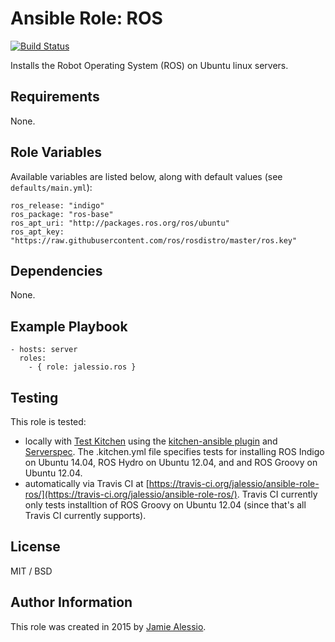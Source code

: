 # Ansible Role: ROS

[![Build Status](https://travis-ci.org/jalessio/ansible-role-ros.svg?branch=master)](https://travis-ci.org/jalessio/ansible-role-ros)

Installs the Robot Operating System (ROS) on Ubuntu linux servers.

## Requirements

None.

## Role Variables

Available variables are listed below, along with default values (see `defaults/main.yml`):

    ros_release: "indigo"
    ros_package: "ros-base"
    ros_apt_uri: "http://packages.ros.org/ros/ubuntu"
    ros_apt_key: "https://raw.githubusercontent.com/ros/rosdistro/master/ros.key"

## Dependencies

None.

## Example Playbook

    - hosts: server
      roles:
        - { role: jalessio.ros }

## Testing

This role is tested:

* locally with [Test Kitchen](http://kitchen.ci/) using the [kitchen-ansible plugin](https://github.com/neillturner/kitchen-ansible) and [Serverspec](http://serverspec.org/). The .kitchen.yml file specifies tests for installing ROS Indigo on Ubuntu 14.04, ROS Hydro on Ubuntu 12.04, and and ROS Groovy on Ubuntu 12.04.
* automatically via Travis CI at [https://travis-ci.org/jalessio/ansible-role-ros/](https://travis-ci.org/jalessio/ansible-role-ros/). Travis CI currently only tests installtion of ROS Groovy on Ubuntu 12.04 (since that's all Travis CI currently supports).

## License

MIT / BSD

## Author Information

This role was created in 2015 by [Jamie Alessio](https://github.com/jalessio).
